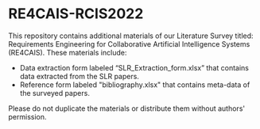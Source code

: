 # RE4CAIS-RCIS2022
This repository contains additional materials of our Literature Survey titled: Requirements Engineering for Collaborative Artificial Intelligence Systems (RE4CAIS). These materials include: 
- Data extraction form labeled “SLR_Extraction_form.xlsx” that contains data extracted from the SLR papers.
- Reference form labeled "bibliography.xlsx" that contains meta-data of the surveyed papers.

Please do not duplicate the materials or distribute them without authors' permission.


